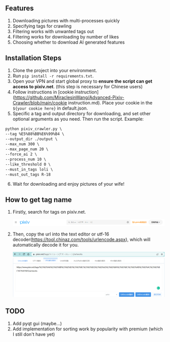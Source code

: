 

## Features

1. Downloading pictures with multi-processes quickly 
2. Specifying tags for crawling
3. Filtering works with unwanted tags out
4. Filtering works for downloading by number of likes
5. Choosing whether to download AI generated features

## Installation Steps

1. Clone the project into your environment.
2. Run `pip install -r requirements.txt`.
3. Open your VPN and start global proxy to **ensure the script can get access to pixiv.net**. (this step is necessary for Chinese users)
4. Follow instructions in [cookie instruction](https://github.com/MiraclesinWang/Advanced-Pixiv-Crawler/blob/main/cookie instruction.md). Place your cookie in the `${your cookie here}` in default.json.
5. Specific a tag and output directory for downloading, and set other optional arguments as you need. Then run the script. Example:

```
python pixiv_crawler.py \
--tag %E5%88%BB%E6%99%B4 \
--output_dir ./output \
--max_num 300 \
--max_page_num 20 \
--force_ai 2 \
--process_num 10 \
--like_threshold 0 \
--must_in_tags loli \
--must_out_tags R-18
```

6. Wait for downloading and enjoy pictures of your wife! 

## How to get tag name

1. Firstly, search for tags on pixiv.net. 

   <img src='./imgs/tag_search.png'>

2. Then, copy the url into the text editor or utf-16 decoder(https://tool.chinaz.com/tools/urlencode.aspx), which will automatically decode it for you. 

   <img src='./imgs/url_tag_get.png'>

   <img src='./imgs/url_decode.png'>

## TODO

1. Add pyqt gui (maybe...)
2. Add implementation for sorting work by popularity with premium (which I still don't have yet)
